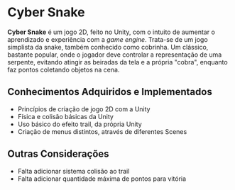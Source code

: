 # Cyber Snake

**Cyber Snake** é um jogo 2D, feito no Unity, com o intuito de aumentar o aprendizado e experiência com a *game engine*. Trata-se de um jogo simplista da snake, também conhecido como cobrinha. Um clássico, bastante popular, onde o jogador deve controlar a representação de uma serpente, evitando atingir as beiradas da tela e a própria "cobra", enquanto faz pontos coletando objetos na cena.

## Conhecimentos Adquiridos e Implementados
- Princípios de criação de jogo 2D com a Unity
- Física e colisão básicas da Unity
- Uso básico do efeito trail, da própria Unity
- Criação de menus distintos, através de diferentes Scenes

## Outras Considerações
- Falta adicionar sistema colisão ao trail
- Falta adicionar quantidade máxima de pontos para vitória
